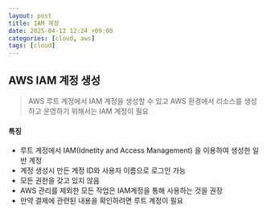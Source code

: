 ```yaml
---
layout: post
title: IAM 계정
date: 2025-04-12 12:24 +09:00
categories: [cloud, aws]
tags: [cloud]
---
```


## AWS IAM 계정 생성

> AWS 루트 계정에서 IAM 계정을 생성할 수 있고 AWS 환경에서 리소스를 생성하고 운영하기 위해서는 IAM 계정이 필요

#### 특징

- 루트 계정에서 IAM(Idnetity and Access Management) 을 이용하여 생성한 일반 계정
- 계정 생성시 만든 계정 ID와 사용자 이름으로 로그인 가능
- 모든 권한을 갖고 있지 않음
- AWS 관리를 제외한 모든 작업은 IAM계정을 통해 사용하는 것을 권장
- 만약 결제에 관련된 내용을 확인하려면 루트 계정이 필요